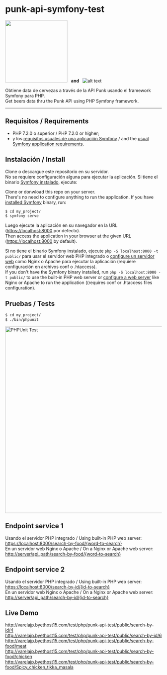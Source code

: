# punk-api-symfony-test
<img src="https://encrypted-tbn0.gstatic.com/images?q=tbn%3AANd9GcSXtZVLUmGNb_FcjwgqrZbPfTBYnehHfmZMtQ&usqp=CAU" width="200">&nbsp;&nbsp;&nbsp;<b>and</b>&nbsp;&nbsp;&nbsp;![alt text](https://symfony.com/images/logos/header-logo.svg "Logo Title Text 1")

Obtiene data de cervezas a trav&eacute;s de la API Punk usando el framework Symfony para PHP.<br>
Get beers data thru the Punk API using PHP Symfony framework.
___
Requisitos / Requirements
------------

  * PHP 7.2.0 o superior / PHP 7.2.0 or higher;
  * y los [requisitos usuales de una aplicaci&oacute;n Symfony][2] / and the [usual Symfony application requirements][2].
  
Instalaci&oacute;n / Install
------------

Clone o descargue este repositorio en su servidor.<br>
No se requiere configuraci&oacute;n alguna para ejecutar la aplicaci&oacute;n. Si tiene
el binario [Symfony instalado][3], ejecute:

Clone or donwload this repo on your server.<br>
There's no need to configure anything to run the application. If you have
[installed Symfony][3] binary, run:

```bash
$ cd my_project/
$ symfony serve
```

Luego ejecute la aplicaci&oacute;n en su navegador en la URL (<https://localhost:8000> por defecto).<br>
Then access the application in your browser at the given URL (<https://localhost:8000> by default).

Si no tiene el binario Symfony instalado, ejecute `php -S localhost:8000 -t public/`
para usar el servidor web PHP integrado o [configure un servidor web][2] como Nginx o
Apache para ejecutar la aplicaci&oacute;n (requiere configuraci&oacute;n en archivos conf o .htaccess).<br>
If you don't have the Symfony binary installed, run `php -S localhost:8000 -t public/`
to use the built-in PHP web server or [configure a web server][2] like Nginx or
Apache to run the application ((requires conf or .htaccess files configuration).

Pruebas / Tests
-----

```bash
$ cd my_project/
$ ./bin/phpunit
```

<img src="https://drive.google.com/uc?export=view&id=12rjrrWdXVoFlWQ2ftypv-wl_5XMRGs8E" width="600" alt="PHPUnit Test">

Endpoint service 1
-----

Usando el servidor PHP integrado / Using built-in PHP web server:<br>
<https://localhost:8000/search-by-food/{word-to-search}><br>
En un servidor web Nginx o Apache / On a Nginx or Apache web server:<br>
<http://server/api_path/search-by-food/{word-to-search}>

Endpoint service 2
-----

Usando el servidor PHP integrado / Using built-in PHP web server:<br>
<https://localhost:8000/search-by-id/{id-to-search}><br>
En un servidor web Nginx o Apache / On a Nginx or Apache web server:<br>
<http://server/api_path/search-by-id/{id-to-search}>

Live Demo
-----

http://varelajp.byethost15.com/test/php/punk-api-test/public/search-by-id/4<br>
http://varelajp.byethost15.com/test/php/punk-api-test/public/search-by-id/6<br>
http://varelajp.byethost15.com/test/php/punk-api-test/public/search-by-food/meat<br>
http://varelajp.byethost15.com/test/php/punk-api-test/public/search-by-food/chicken<br>
http://varelajp.byethost15.com/test/php/punk-api-test/public/search-by-food/Spicy_chicken_tikka_masala

[1]: https://symfony.com/doc/current/reference/requirements.html
[2]: https://symfony.com/doc/current/cookbook/configuration/web_server_configuration.html
[3]: https://symfony.com/download

